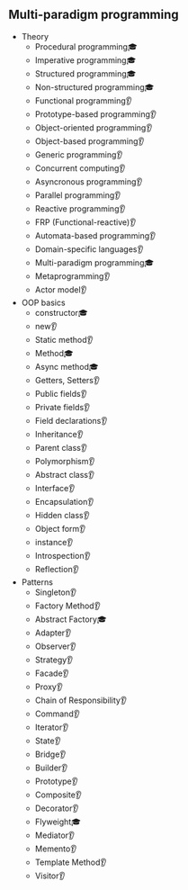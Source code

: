 ## Multi-paradigm programming

- Theory
  - Procedural programming🎓
  - Imperative programming🎓
  - Structured programming🎓
  - Non-structured programming🎓
  - Functional programming👂
  - Prototype-based programming👂
  - Object-oriented programming👂
  - Object-based programming👂
  - Generic programming👂
  - Concurrent computing👂
  - Asyncronous programming👂
  - Parallel programming👂
  - Reactive programming👂
  - FRP (Functional-reactive)👂
  - Automata-based programming👂
  - Domain-specific languages👂
  - Multi-paradigm programming🎓
  - Metaprogramming👂
  - Actor model👂
- OOP basics
  - constructor🎓
  - new👂
  - Static method👂
  - Method🎓
  - Async method🎓
  - Getters, Setters👂
  - Public fields👂
  - Private fields👂
  - Field declarations👂
  - Inheritance👂
  - Parent class👂
  - Polymorphism👂
  - Abstract class👂
  - Interface👂
  - Encapsulation👂
  - Hidden class👂
  - Object form👂
  - instance👂
  - Introspection👂
  - Reflection👂
- Patterns
  - Singleton👂
  - Factory Method👂
  - Abstract Factory🎓
  - Adapter👂
  - Observer👂
  - Strategy👂
  - Facade👂
  - Proxy👂
  - Chain of Responsibility👂
  - Command👂
  - Iterator👂
  - State👂
  - Bridge👂
  - Builder👂
  - Prototype👂
  - Composite👂
  - Decorator👂
  - Flyweight🎓
  - Mediator👂
  - Memento👂
  - Template Method👂
  - Visitor👂
